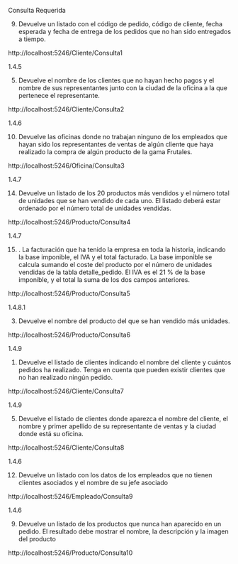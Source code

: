 Consulta Requerida

9. Devuelve un listado con el código de pedido, código de cliente, fecha esperada y fecha de entrega de los pedidos que no han sido entregados a tiempo.

http://localhost:5246/Cliente/Consulta1

1.4.5

5. Devuelve el nombre de los clientes que no hayan hecho pagos y el nombre de sus representantes junto con la ciudad de la oficina a la que pertenece el representante.

http://localhost:5246/Cliente/Consulta2

1.4.6

10. Devuelve las oficinas donde no trabajan ninguno de los empleados que hayan sido los representantes de ventas de algún cliente que haya realizado la compra de algún producto de la gama Frutales.

http://localhost:5246/Oficina/Consulta3

1.4.7

14. Devuelve un listado de los 20 productos más vendidos y el número total de unidades que se han vendido de cada uno. El listado deberá estar ordenado por el número total de unidades vendidas.

http://localhost:5246/Producto/Consulta4

1.4.7

15. . La facturación que ha tenido la empresa en toda la historia, indicando la base imponible, el IVA y el total facturado. La base imponible se calcula sumando el coste del producto por el número de unidades vendidas de la tabla detalle_pedido. El IVA es el 21 % de la base imponible, y el total la suma de los dos campos anteriores.

http://localhost:5246/Producto/Consulta5

1.4.8.1

3. Devuelve el nombre del producto del que se han vendido más unidades. 

http://localhost:5246/Producto/Consulta6

1.4.9

1. Devuelve el listado de clientes indicando el nombre del cliente y cuántos pedidos ha realizado. Tenga en cuenta que pueden existir clientes que no han realizado ningún pedido.

http://localhost:5246/Cliente/Consulta7

1.4.9

5. Devuelve el listado de clientes donde aparezca el nombre del cliente, el nombre y primer apellido de su representante de ventas y la ciudad donde está su oficina.

http://localhost:5246/Cliente/Consulta8


1.4.6

12.  Devuelve un listado con los datos de los empleados que no tienen clientes asociados y el nombre de su jefe asociado

http://localhost:5246/Empleado/Consulta9

1.4.6

9. Devuelve un listado de los productos que nunca han aparecido en un pedido. El resultado debe mostrar el nombre, la descripción y la imagen del producto

http://localhost:5246/Producto/Consulta10